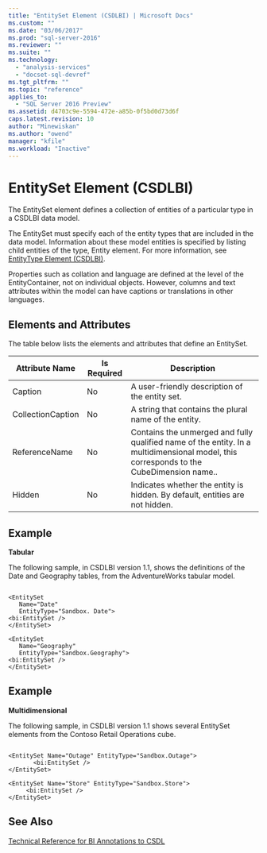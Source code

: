 ```yaml
---
title: "EntitySet Element (CSDLBI) | Microsoft Docs"
ms.custom: ""
ms.date: "03/06/2017"
ms.prod: "sql-server-2016"
ms.reviewer: ""
ms.suite: ""
ms.technology: 
  - "analysis-services"
  - "docset-sql-devref"
ms.tgt_pltfrm: ""
ms.topic: "reference"
applies_to: 
  - "SQL Server 2016 Preview"
ms.assetid: d4703c9e-5594-472e-a85b-0f5bd0d73d6f
caps.latest.revision: 10
author: "Minewiskan"
ms.author: "owend"
manager: "kfile"
ms.workload: "Inactive"
---
```

# EntitySet Element (CSDLBI)
  The EntitySet element defines a collection of entities of a particular type in a CSDLBI data model.  
  
 The EntitySet must specify each of the entity types that are included in the data model. Information about these model entities is specified by listing child entities of the type, Entity element. For more information, see [EntityType Element &#40;CSDLBI&#41;](../../../analysis-services/tabular-model-programming-compatibility-levels-1050-1103/conceptual-schema-definition-language-csdl/entitytype-element-csdlbi.md).  
  
 Properties such as collation and language are defined at the level of the EntityContainer, not on individual objects. However, columns and text attributes within the model can have captions or translations in other languages.  
  
## Elements and Attributes  
 The table below lists the elements and attributes that define an EntitySet.  
  
|Attribute Name|Is Required|Description|  
|--------------------|-----------------|-----------------|  
|Caption|No|A user-friendly description of the entity set.|  
|CollectionCaption|No|A string that contains the plural name of the entity.|  
|ReferenceName|No|Contains the unmerged and fully qualified name of the entity. In a multidimensional model, this corresponds to the CubeDimension name..|  
|Hidden|No|Indicates whether the entity is hidden. By default, entities are not hidden.|  
  
## Example  
 **Tabular**  
  
 The following sample, in CSDLBI version 1.1, shows the definitions of the Date and Geography tables, from the AdventureWorks tabular model.  
  
```  
  
<EntitySet   
   Name="Date"   
   EntityType="Sandbox. Date">  
<bi:EntitySet />  
</EntitySet>  
  
<EntitySet   
   Name="Geography"   
   EntityType="Sandbox.Geography">  
<bi:EntitySet />  
</EntitySet>  
```  
  
## Example  
 **Multidimensional**  
  
 The following sample, in CSDLBI version 1.1 shows several EntitySet elements from the Contoso Retail Operations cube.  
  
```  
  
<EntitySet Name="Outage" EntityType="Sandbox.Outage">  
       <bi:EntitySet />  
</EntitySet>  
  
<EntitySet Name="Store" EntityType="Sandbox.Store">  
     <bi:EntitySet />  
</EntitySet>  
```  
  
## See Also  
 [Technical Reference for BI Annotations to CSDL](../../../analysis-services/tabular-model-programming-compatibility-levels-1050-1103/conceptual-schema-definition-language-csdl/technical-reference-for-bi-annotations-to-csdl.md)  
  
  

